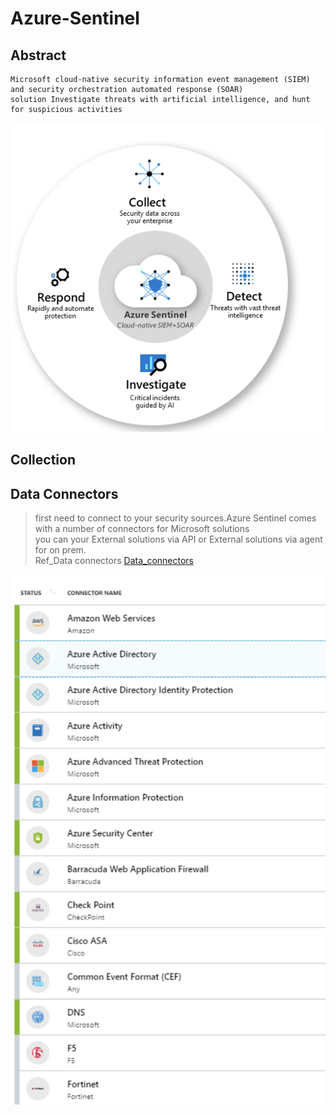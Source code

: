Azure-Sentinel
=========

Abstract
--------
    Microsoft cloud-native security information event management (SIEM) and security orchestration automated response (SOAR) 
    solution Investigate threats with artificial intelligence, and hunt for suspicious activities
    
![alt text](https://github.com/Maboalenen/Azure_Sentinel/blob/main/sentinel.png?raw=true)

Collection
--------

Data Connectors
-----
  > first need to connect to your security sources.Azure Sentinel comes with a number of connectors for Microsoft solutions  
  > you can your External solutions via API or External solutions via agent for on prem.  
  > Ref_Data connectors <a href='https://docs.microsoft.com/en-us/azure/sentinel/connect-data-sources' target='_blank'>Data_connectors</a>   

![alt text](https://github.com/Maboalenen/Azure_Sentinel/blob/main/connectors.png?raw=true)
